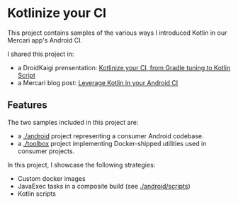 # Kotlinize your CI

This project contains samples of the various ways I introduced Kotlin in our Mercari app's Android CI.

I shared this project in:
+ a DroidKaigi prensentation: [Kotlinize your CI, from Gradle tuning to Kotlin Script](https://bit.ly/kotlin-ci)
+ a Mercari blog post: [Leverage Kotlin in your Android CI](https://engineering.mercari.com/en/blog/entry/20221012-leverage-kotlin-in-your-android-ci/)

## Features

The two samples included in this project are:
+ a [./android](./android) project representing a consumer Android codebase.
+ a [./toolbox](./toolbox) project implementing Docker-shipped utilities used in consumer projects.

In this project, I showcase the following strategies:
+ Custom docker images
+ JavaExec tasks in a composite build (see [./android/scripts](./android/scripts))
+ Kotlin scripts
